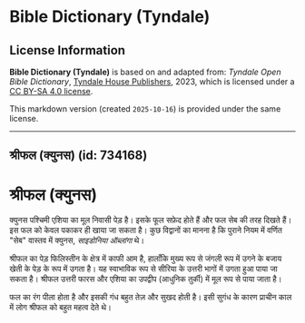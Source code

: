 # Bible Dictionary (Tyndale)

## License Information

**Bible Dictionary (Tyndale)** is based on and adapted from: _Tyndale Open Bible Dictionary_, [Tyndale House Publishers](https://tyndaleopenresources.com/), 2023, which is licensed under a [CC BY-SA 4.0 license](https://creativecommons.org/licenses/by-sa/4.0/legalcode.en).

This markdown version (created `2025-10-16`) is provided under the same license.



--------------------------------

## श्रीफल (क्युनस) (id: 734168)

श्रीफल (क्युनस)
===============

क्युनस पश्चिमी एशिया का मूल निवासी पेड़ है। इसके फूल सफ़ेद होते हैं और फल सेब की तरह दिखते हैं। इस फल को केवल पकाकर ही खाया जा सकता है। कुछ विद्वानों का मानना ​​है कि पुराने नियम में वर्णित "सेब" वास्तव में क्युनस, *साइडोनिया ऑब्लांगा* थे।

श्रीफल का पेड़ फिलिस्तीन के क्षेत्र में काफी आम है, हालाँकि मुख्य रूप से जंगली रूप में उगने के बजाय खेती के पेड़ के रूप में उगता है। यह स्वाभाविक रूप से सीरिया के उत्तरी भागों में उगता हुआ पाया जा सकता है। श्रीफल उत्तरी फारस और एशिया का उपद्वीप (आधुनिक तुर्की) में मूल रूप से पाया जाता है।

फल का रंग पीला होता है और इसकी गंध बहुत तेज़ और सुखद होती है। इसी सुगंध के कारण प्राचीन काल में लोग श्रीफल को बहुत महत्व देते थे।



